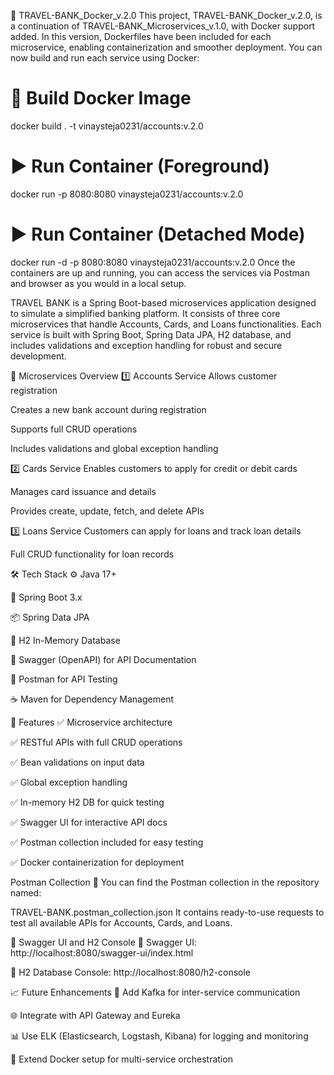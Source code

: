 🏦 TRAVEL-BANK_Docker_v.2.0
This project, TRAVEL-BANK_Docker_v.2.0, is a continuation of TRAVEL-BANK_Microservices_v.1.0, with Docker support added. In this version, Dockerfiles have been included for each microservice, enabling containerization and smoother deployment.
You can now build and run each service using Docker:

# 🔧 Build Docker Image
docker build . -t vinaysteja0231/accounts:v.2.0

# ▶️ Run Container (Foreground)
docker run -p 8080:8080 vinaysteja0231/accounts:v.2.0

# ▶️ Run Container (Detached Mode)
docker run -d -p 8080:8080 vinaysteja0231/accounts:v.2.0
Once the containers are up and running, you can access the services via Postman and browser as you would in a local setup.



TRAVEL BANK is a Spring Boot-based microservices application designed to simulate a simplified banking platform. It consists of three core microservices that handle Accounts, Cards, and Loans functionalities. Each service is built with Spring Boot, Spring Data JPA, H2 database, and includes validations and exception handling for robust and secure development.

🧩 Microservices Overview
1️⃣ Accounts Service
Allows customer registration

Creates a new bank account during registration

Supports full CRUD operations

Includes validations and global exception handling

2️⃣ Cards Service
Enables customers to apply for credit or debit cards

Manages card issuance and details

Provides create, update, fetch, and delete APIs

3️⃣ Loans Service
Customers can apply for loans and track loan details

Full CRUD functionality for loan records

🛠️ Tech Stack
⚙️ Java 17+

🚀 Spring Boot 3.x

📦 Spring Data JPA

💾 H2 In-Memory Database

📘 Swagger (OpenAPI) for API Documentation

🧪 Postman for API Testing

☕ Maven for Dependency Management

📌 Features
✅ Microservice architecture

✅ RESTful APIs with full CRUD operations

✅ Bean validations on input data

✅ Global exception handling

✅ In-memory H2 DB for quick testing

✅ Swagger UI for interactive API docs

✅ Postman collection included for easy testing

✅ Docker containerization for deployment

 Postman Collection
🧪 You can find the Postman collection in the repository named:

TRAVEL-BANK.postman_collection.json
It contains ready-to-use requests to test all available APIs for Accounts, Cards, and Loans.

📸 Swagger UI and H2 Console
📘 Swagger UI:
http://localhost:8080/swagger-ui/index.html

💾 H2 Database Console:
http://localhost:8080/h2-console

📈 Future Enhancements
🔄 Add Kafka for inter-service communication

🌐 Integrate with API Gateway and Eureka

📊 Use ELK (Elasticsearch, Logstash, Kibana) for logging and monitoring

🐳 Extend Docker setup for multi-service orchestration

